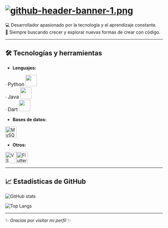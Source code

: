 # [![github-header-banner-1.png](https://i.postimg.cc/B6S8SnPc/github-header-banner-1.png)](https://postimg.cc/v1K8XMzc)

💻 Desarrollador apasionado por la tecnología y el aprendizaje constante.  
🚀 Siempre buscando crecer y explorar nuevas formas de crear con código. 

---

## 🛠️ Tecnologías y herramientas
- **Lenguajes:**
<p align="left">
  · <span style="font-size:16px;">Python</span>
  <a href="https://www.python.org/" target="_blank" rel="noreferrer">
    <img src="https://raw.githubusercontent.com/danielcranney/readme-generator/main/public/icons/skills/python-colored.svg" width="36" height="36" />
  </a><br>
  · <span style="font-size:16px;">Java</span>
  <a href="https://www.oracle.com/java/" target="_blank" rel="noreferrer">
    <img src="https://raw.githubusercontent.com/danielcranney/readme-generator/main/public/icons/skills/java-colored.svg" width="36" height="36" />
  </a><br>
  · <span style="font-size:16px;">Dart</span>
  <a href="https://dart.dev/" target="_blank" rel="noreferrer">
    <img src="https://raw.githubusercontent.com/danielcranney/readme-generator/main/public/icons/skills/dart-colored.svg" width="36" height="36" />
  </a>
</p>


- **Bases de datos:** 
<p align="left">
<a href="https://www.mysql.com/" target="_blank" rel="noreferrer"><img src="https://raw.githubusercontent.com/danielcranney/readme-generator/main/public/icons/skills/mysql-colored.svg" alt="MySQL" title="MySQL" width="36" height="36" /></a>
</p>

- **Otros:**
<p align="left">
<a href="https://code.visualstudio.com/" target="_blank" rel="noreferrer"><img src="https://raw.githubusercontent.com/danielcranney/readme-generator/main/public/icons/skills/visualstudiocode-colored.svg" alt="VS Code" title="VS Code" width="36" height="36" /></a><a href="https://flutter.dev/" target="_blank" rel="noreferrer"><img src="https://raw.githubusercontent.com/danielcranney/readme-generator/main/public/icons/skills/flutter-colored.svg" alt="Flutter" title="Flutter" width="36" height="36" /></a>
</p>

---

## 📈 Estadísticas de GitHub
![GitHub stats](https://github-readme-stats.vercel.app/api?username=HugoG-S&show_icons=true&theme=dracula)

![Top Langs](https://github-readme-stats.vercel.app/api/top-langs/?username=HugoG-S&layout=compact&theme=dracula)

---

✨ *Gracias por visitar mi perfil* ✨
